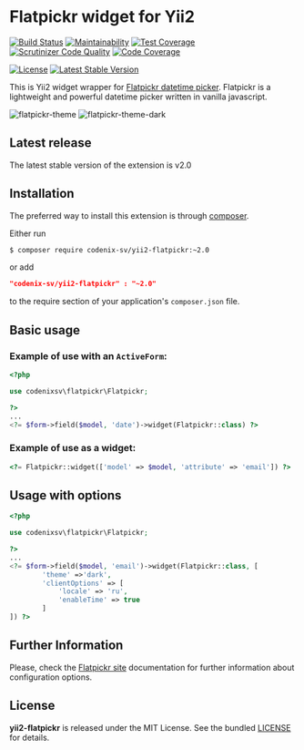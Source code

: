 # Flatpickr widget for Yii2

[![Build Status](https://travis-ci.org/codenix-sv/yii2-flatpickr.svg?branch=master)](https://travis-ci.org/codenix-sv/yii2-flatpickr)
[![Maintainability](https://api.codeclimate.com/v1/badges/f6635494b1c54e2c117c/maintainability)](https://codeclimate.com/github/codenix-sv/yii2-flatpickr/maintainability)
[![Test Coverage](https://api.codeclimate.com/v1/badges/f6635494b1c54e2c117c/test_coverage)](https://codeclimate.com/github/codenix-sv/yii2-flatpickr/test_coverage)
[![Scrutinizer Code Quality](https://scrutinizer-ci.com/g/codenix-sv/yii2-flatpickr/badges/quality-score.png?b=master)](https://scrutinizer-ci.com/g/codenix-sv/yii2-flatpickr/?branch=master)
[![Code Coverage](https://scrutinizer-ci.com/g/codenix-sv/yii2-flatpickr/badges/coverage.png?b=master)](https://scrutinizer-ci.com/g/codenix-sv/yii2-flatpickr/?branch=master)

[![License](https://poser.pugx.org/codenix-sv/yii2-flatpickr/license)](https://packagist.org/packages/codenix-sv/yii2-flatpickr)
[![Latest Stable Version](https://poser.pugx.org/codenix-sv/yii2-flatpickr/v/stable)](https://packagist.org/packages/codenix-sv/yii2-flatpickr)

This is Yii2 widget wrapper for [Flatpickr datetime picker](https://github.com/chmln/flatpickr).
Flatpickr is a lightweight and powerful datetime picker written in vanilla javascript.

![flatpickr-theme](https://user-images.githubusercontent.com/17989224/33085187-a6a75f26-ceec-11e7-9c5f-56930360a488.png)
![flatpickr-theme-dark](https://user-images.githubusercontent.com/17989224/33085189-a6d0688a-ceec-11e7-8a38-be258ff692b2.png)

## Latest release
The latest stable version of the extension is v2.0

## Installation

The preferred way to install this extension is through [composer](http://getcomposer.org/download/).

Either run

```bash
$ composer require codenix-sv/yii2-flatpickr:~2.0
```
or add

```json
"codenix-sv/yii2-flatpickr" : "~2.0"
```

to the require section of your application's `composer.json` file.

## Basic usage

### Example of use with an `ActiveForm`:

```php
<?php

use codenixsv\flatpickr\Flatpickr;

?>
...
<?= $form->field($model, 'date')->widget(Flatpickr::class) ?>
```
### Example of use as a widget:
```php
<?= Flatpickr::widget(['model' => $model, 'attribute' => 'email']) ?>
```

## Usage with options
```php
<?php

use codenixsv\flatpickr\Flatpickr;

?>
...
<?= $form->field($model, 'email')->widget(Flatpickr::class, [
        'theme' =>'dark',
        'clientOptions' => [
            'locale' => 'ru',
            'enableTime' => true
        ]
]) ?>
```

## Further Information
Please, check the [Flatpickr site](https://chmln.github.io/flatpickr/options/) documentation for further
information about configuration options.

## License

**yii2-flatpickr** is released under the MIT License. See the bundled [LICENSE](./LICENSE) for details.
